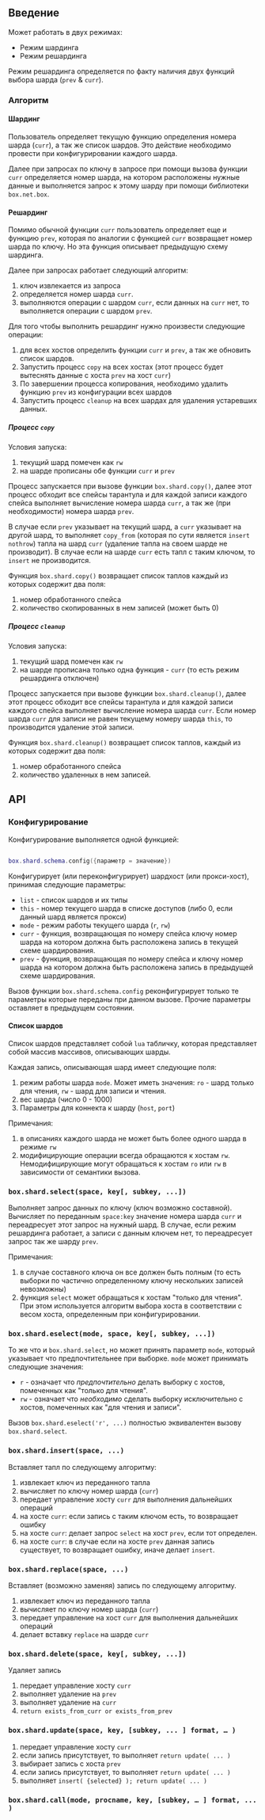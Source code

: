 ## Введение

Может работать в двух режимах:

* Режим шардинга
* Режим решардинга

Режим решардинга определяется по факту наличия двух функций выбора шарда (`prev` & `curr`).

### Алгоритм

#### Шардинг

Пользователь определяет текущую функцию определения номера шарда (`curr`),
а так же список шардов. Это действие необходимо провести при конфигурировании
каждого шарда.

Далее при запросах по ключу в запросе при помощи вызова функции `curr`
определяется номер шарда, на котором расположены нужные данные и выполняется
запрос к этому шарду при помощи библиотеки `box.net.box`.


#### Решардинг

Помимо обычной функции `curr` пользователь определяет еще и функцию `prev`,
которая по аналогии с функцией `curr` возвращает номер шарда по ключу. Но эта
функция описывает предыдущую схему шардинга.

Далее при запросах работает следующий алгоритм:

1. ключ извлекается из запроса
1. определяется номер шарда `curr`.
1. выполняются операции с шардом `curr`, если данных на `curr` нет,
то выполняется операции с шардом `prev`.

Для того чтобы выполнить решардинг нужно произвести следующие операции:

1. для всех хостов определить функции `curr` и `prev`, а так же обновить
список шардов.
1. Запустить процесс `copy` на всех хостах (этот процесс будет вытеснять
данные с хоста `prev` на хост `curr`)
1. По завершении процесса копирования, необходимо удалить функцию `prev`
из конфигурации всех шардов
1. Запустить процесс `cleanup` на всех шардах для удаления устаревших данных.

##### Процесс `copy`

Условия запуска:

1. текущий шард помечен как `rw`
1. на шарде прописаны обе функции `curr` и `prev`

Процесс запускается при вызове функции `box.shard.copy()`,
далее этот процесс обходит все спейсы тарантула и для каждой записи каждого
спейса выполняет вычисление номера шарда `curr`, а так же (при необходимости)
номера шарда `prev`.

В случае если `prev` указывает на текущий шард, а `curr` указывает на другой
шард, то выполняет `copy_from` (которая по сути является `insert nothrow`) тапла на шард `curr`
(удаление тапла на своем шарде не производит).
В случае если на шарде `curr` есть тапл с таким ключом, то `insert` не производится.

Функция `box.shard.copy()` возвращает список таплов каждый из которых содержит
два поля:

1. номер обработанного спейса
1. количество скопированных в нем записей (может быть 0)

##### Процесс `cleanup`

Условия запуска:

1. текущий шард помечен как `rw`
1. на шарде прописана только одна функция - `curr`
(то есть режим решардинга отключен)

Процесс запускается при вызове функции `box.shard.cleanup()`, далее
этот процесс обходит все спейсы тарантула и для каждой записи каждого спейса
выполняет вычисление номера шарда `curr`. Если номер шарда `curr` для записи
не равен текущему номеру шарда `this`, то производится удаление этой записи.

Функция `box.shard.cleanup()` возвращает список таплов, каждый из которых
содержит два поля:

1. номер обработанного спейса
1. количество удаленных в нем записей.

## API

### Конфигурирование

Конфигурирование выполняется одной функцией:

```lua

box.shard.schema.config({параметр = значение})

```

Конфигурирует (или переконфигурирует) шардхост (или прокси-хост), принимая
следующие параметры:

* `list` - список шардов и их типы
* `this` - номер текущего шарда в списке доступов (либо 0, если данный шард
является прокси)
* `mode` - режим работы текущего шарда (`r`, `rw`)
* `curr` - функция, возвращающая по номеру спейса ключу номер шарда на
котором должна быть расположена запись в текущей схеме шардирования.
* `prev` - функция, возвращающая по номеру спейса и ключу номер шарда
на котором должна быть расположена запись в предыдущей схеме шардирования.

Вызов функции `box.shard.schema.config` реконфигурирует только те параметры
которые переданы при данном вызове.
Прочие параметры оставляет в предыдущем состоянии.

#### Список шардов

Список шардов представляет собой `lua` табличку, которая представляет собой
массив массивов, описывающих шарды.

Каждая запись, описывающая шард имеет следующие поля:

1. режим работы шарда `mode`.
Может иметь значения:
`ro` - шард только для чтения,
`rw` - шард для записи и чтения.
1. вес шарда (число 0 - 1000)
1. Параметры для коннекта к шарду (`host`, `port`)

Примечания:

1. в описаниях каждого шарда не может быть более одного шарда в режиме `rw`
1. модифицирующие операции всегда обращаются к хостам `rw`. Немодифицирующие
могут обращаться к хостам `ro` или `rw` в зависимости от семантики вызова.

### `box.shard.select(space, key[, subkey, ...])`

Выполняет запрос данных по ключу (ключ возможно составной). Вычисляет по
переданным `space:key` значение номера шарда `curr` и переадресует этот запрос
на нужный шард.
В случае, если режим решардинга работает, а записи с данным ключем нет,
то переадресует запрос так же шарду `prev`.

Примечания:

1. в случае составного ключа он все должен быть полным (то есть выборки
по частично определенному ключу нескольких записей невозможны)
1. функция `select` может обращаться к хостам "только для чтения". При этом
используется алгоритм выбора хоста в соответствии с весом хоста, определенным
при конфигурировании.

### `box.shard.eselect(mode, space, key[, subkey, ...])`

То же что и `box.shard.select`, но может принять параметр `mode`,
который указывает что предпочтительнее при выборке. `mode` может принимать
следующие значения:

* `r` - означает что *предпочтительно* делать выборку с хостов, помеченных
как "только для чтения".
* `rw` - означает что *необходимо* сделать выборку исключительно с хостов,
помеченных как "для чтения и записи".

Вызов `box.shard.eselect('r', ...)` полностью эквивалентен вызову
`box.shard.select`.

### `box.shard.insert(space, ...)`

Вставляет тапл по следующему алгоритму:

1. извлекает ключ из переданного тапла
1. вычисляет по ключу номер шарда (`curr`)
1. передает управление хосту `curr` для выполнения дальнейших операций
1. на хосте `curr`: если запись с таким ключом есть, то возвращает ошибку
1. на хосте `curr`: делает запрос `select` на хост `prev`, если тот определен.
1. на хосте `curr`: в случае если на хосте `prev` данная запись существует,
то возвращает ошибку, иначе делает `insert`.

### `box.shard.replace(space, ...)`

Вставляет (возможно заменяя) запись по следующему алгоритму.

1. извлекает ключ из переданного тапла
1. вычисляет по ключу номер шарда (`curr`)
1. передает управление на хост `curr` для выполнения дальнейших операций
1. делает вставку `replace` на шарде `curr`

### `box.shard.delete(space, key[, subkey, ...])`

Удаляет запись

1. передает управление хосту `curr`
1. выполняет удаление на `prev`
1. выполняет удаление на `curr`
1. `return exists_from_curr or exists_from_prev` 


### `box.shard.update(space, key, [subkey, ... ] format, … )`

1. передает управление хосту `curr`
1. если запись присутствует, то выполняет `return update( ... )`
1. выбирает запись с хоста `prev`
1. если запись присутствует, то выполняет `return update( ... )`
1. выполняет `insert( {selected} ); return update( ... )`

### `box.shard.call(mode, procname, key, [subkey, … ] format, ... )`


	


